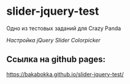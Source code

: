 # slider-jquery-test
Одно из тестовых заданий для Crazy Panda  

*Настройка jQuery Slider  Colorpicker*  


## Ссылка на github pages:
https://bakabokka.github.io/slider-jquery-test/
